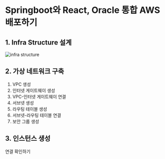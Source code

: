 # Springboot와 React, Oracle 통합 AWS 배포하기
## 1. Infra Structure 설계 <br>
![infra structure](https://github.com/leejinsol234/today_mohani/assets/140874690/0171c811-3e3c-4a84-ba41-e62d4b2c0fb9)
<br>
## 2. 가상 네트워크 구축<br>
1) VPC 생성
2) 인터넷 게이트웨이 생성
3) VPC-인터넷 게이트웨이 연결
4) 서브넷 생성
5) 라우팅 테이블 생성
6) 서브넷-라우팅 테이블 연결
7) 보안 그룹 생성
## 3. 인스턴스 생성<br>
연결 확인하기